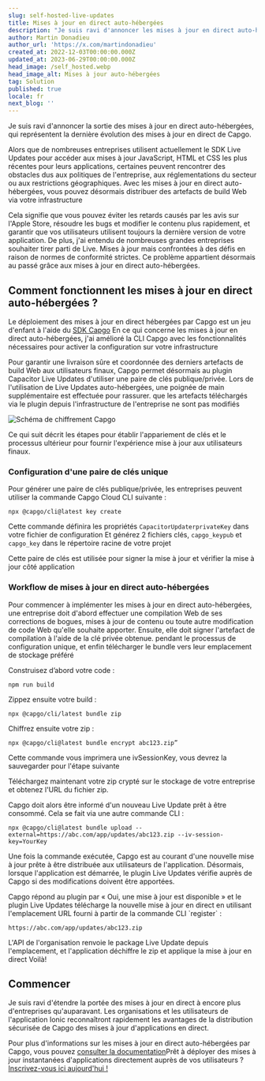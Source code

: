 ```yaml
---
slug: self-hosted-live-updates
title: Mises à jour en direct auto-hébergées
description: "Je suis ravi d'annoncer les mises à jour en direct auto-hébergées, la prochaine itération des mises à jour en direct de Capgo\_!"
author: Martin Donadieu
author_url: 'https://x.com/martindonadieu'
created_at: 2022-12-03T00:00:00.000Z
updated_at: 2023-06-29T00:00:00.000Z
head_image: /self_hosted.webp
head_image_alt: Mises à jour auto-hébergées
tag: Solution
published: true
locale: fr
next_blog: ''
---
```


Je suis ravi d'annoncer la sortie des mises à jour en direct auto-hébergées, qui représentent la dernière évolution des mises à jour en direct de Capgo.

Alors que de nombreuses entreprises utilisent actuellement le SDK Live Updates pour accéder aux mises à jour JavaScript, HTML et CSS les plus récentes pour leurs applications, certaines peuvent rencontrer des obstacles dus aux politiques de l'entreprise, aux réglementations du secteur ou aux restrictions géographiques. Avec les mises à jour en direct auto-hébergées, vous pouvez désormais distribuer des artefacts de build Web via votre infrastructure

Cela signifie que vous pouvez éviter les retards causés par les avis sur l'Apple Store, résoudre les bugs et modifier le contenu plus rapidement, et garantir que vos utilisateurs utilisent toujours la dernière version de votre application. De plus, j'ai entendu de nombreuses grandes entreprises souhaiter tirer parti de Live. Mises à jour mais confrontées à des défis en raison de normes de conformité strictes. Ce problème appartient désormais au passé grâce aux mises à jour en direct auto-hébergées.

## Comment fonctionnent les mises à jour en direct auto-hébergées ?

Le déploiement des mises à jour en direct hébergées par Capgo est un jeu d'enfant à l'aide du [SDK Capgo](https://githubcom/Cap-go/capacitor-updater/) En ce qui concerne les mises à jour en direct auto-hébergées, j'ai amélioré la CLI Capgo avec les fonctionnalités nécessaires pour activer la configuration sur votre infrastructure

Pour garantir une livraison sûre et coordonnée des derniers artefacts de build Web aux utilisateurs finaux, Capgo permet désormais au plugin Capacitor Live Updates d'utiliser une paire de clés publique/privée. Lors de l'utilisation de Live Updates auto-hébergées, une poignée de main supplémentaire est effectuée pour rassurer. que les artefacts téléchargés via le plugin depuis l'infrastructure de l'entreprise ne sont pas modifiés

![Schéma de chiffrement Capgo](/encryption_flowwebp)

Ce qui suit décrit les étapes pour établir l'appariement de clés et le processus ultérieur pour fournir l'expérience mise à jour aux utilisateurs finaux.

### Configuration d'une paire de clés unique

Pour générer une paire de clés publique/privée, les entreprises peuvent utiliser la commande Capgo Cloud CLI suivante :

```shell
npx @capgo/cli@latest key create
```

Cette commande définira les propriétés `CapacitorUpdaterprivateKey` dans votre fichier de configuration
Et générez 2 fichiers clés, `capgo_keypub` et `capgo_key` dans le répertoire racine de votre projet

Cette paire de clés est utilisée pour signer la mise à jour et vérifier la mise à jour côté application

### Workflow de mises à jour en direct auto-hébergées

Pour commencer à implémenter les mises à jour en direct auto-hébergées, une entreprise doit d'abord effectuer une compilation Web de ses corrections de bogues, mises à jour de contenu ou toute autre modification de code Web qu'elle souhaite apporter. Ensuite, elle doit signer l'artefact de compilation à l'aide de la clé privée obtenue. pendant le processus de configuration unique, et enfin télécharger le bundle vers leur emplacement de stockage préféré

Construisez d’abord votre code :
```shell
npm run build
```

Zippez ensuite votre build :
```shell
npx @capgo/cli/latest bundle zip
```

Chiffrez ensuite votre zip :

```shell
npx @capgo/cli@latest bundle encrypt abc123.zip”
```

Cette commande vous imprimera une ivSessionKey, vous devrez la sauvegarder pour l'étape suivante

Téléchargez maintenant votre zip crypté sur le stockage de votre entreprise et obtenez l'URL du fichier zip.

Capgo doit alors être informé d'un nouveau Live Update prêt à être consommé. Cela se fait via une autre commande CLI :

```shell
npx @capgo/cli@latest bundle upload --external=https://abc.com/app/updates/abc123.zip --iv-session-key=YourKey
```

Une fois la commande exécutée, Capgo est au courant d'une nouvelle mise à jour prête à être distribuée aux utilisateurs de l'application. Désormais, lorsque l'application est démarrée, le plugin Live Updates vérifie auprès de Capgo si des modifications doivent être apportées.

Capgo répond au plugin par « Oui, une mise à jour est disponible » et le plugin Live Updates télécharge la nouvelle mise à jour en direct en utilisant l'emplacement URL fourni à partir de la commande CLI \`register\` :

```shell
https://abc.com/app/updates/abc123.zip
```

L'API de l'organisation renvoie le package Live Update depuis l'emplacement, et l'application déchiffre le zip et applique la mise à jour en direct Voilà!

## Commencer

Je suis ravi d'étendre la portée des mises à jour en direct à encore plus d'entreprises qu'auparavant. Les organisations et les utilisateurs de l'application Ionic reconnaîtront rapidement les avantages de la distribution sécurisée de Capgo des mises à jour d'applications en direct.

Pour plus d'informations sur les mises à jour en direct auto-hébergées par Capgo, vous pouvez [consulter la documentation](/docs/tooling/cli/#upload-version)Prêt à déployer des mises à jour instantanées d'applications directement auprès de vos utilisateurs ? [Inscrivez-vous ici aujourd'hui !](/register/)